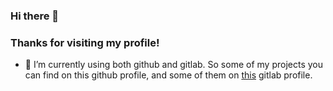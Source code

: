 ### Hi there 👋
### Thanks for visiting my profile!
- 🔭 I’m currently using both github and gitlab. So some of my projects you can find on this github profile, and some of them on [this](https://gitlab.com/vix98sd) gitlab profile.
<!--
**vix98sd/vix98sd** is a ✨ _special_ ✨ repository because its `README.md` (this file) appears on your GitHub profile.

Here are some ideas to get you started:

- 🔭 I’m currently working on ...
- 🌱 I’m currently learning ...
- 👯 I’m looking to collaborate on ...
- 🤔 I’m looking for help with ...
- 💬 Ask me about ...
- 📫 How to reach me: ...
- 😄 Pronouns: ...
- ⚡ Fun fact: ...
-->
